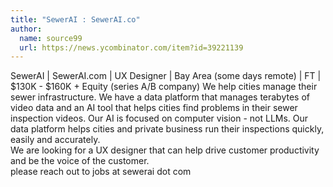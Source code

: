 ```yaml
---
title: "SewerAI : SewerAI.co"
author:
  name: source99
  url: https://news.ycombinator.com/item?id=39221139
---
```

SewerAI | SewerAI.com | UX Designer | Bay Area (some days remote) | FT | $130K - $160K + Equity (series A&#x2F;B company)
We help cities manage their sewer infrastructure.  We have a data platform that manages terabytes of video data and an AI tool that helps cities find problems in their sewer inspection videos.  Our AI is focused on computer vision - not LLMs.  Our data platform helps cities and private business run their inspections quickly, easily and accurately.  
We are looking for a UX designer that can help drive customer productivity and be the voice of the customer.  
please reach out to jobs at sewerai dot com
